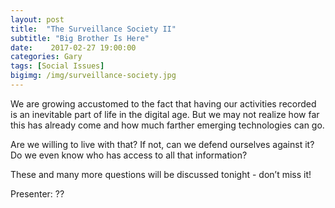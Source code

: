```yaml
---
layout: post
title:  "The Surveillance Society II"
subtitle: "Big Brother Is Here"
date:    2017-02-27 19:00:00
categories: Gary
tags: [Social Issues]
bigimg: /img/surveillance-society.jpg
---
```


We are growing accustomed to the fact that having our activities recorded is an inevitable part of life in the digital age. But we may not realize how far this has already come and how much farther emerging technologies can go.

Are we willing to live with that? If not, can we defend ourselves against it? Do we even know who has access to all that information?

These and many more questions will be discussed tonight - don’t miss it!

Presenter: ?? 

